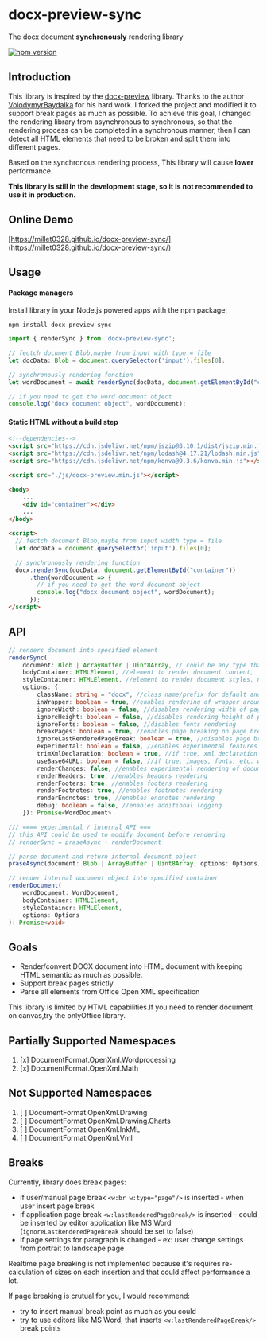 # docx-preview-sync
The docx document **synchronously** rendering library

[![npm version](https://badge.fury.io/js/docx-preview-sync.svg)](https://www.npmjs.com/package/docx-preview-sync)

Introduction
----
This library is inspired by the [docx-preview](https://github.com/VolodymyrBaydalka/docxjs) library. Thanks to the author [VolodymyrBaydalka](https://github.com/VolodymyrBaydalka) for his hard work.
I forked the project and modified it to support break pages as much as possible.
To achieve this goal, I changed the rendering library from asynchronous to synchronous, so that the rendering process can be completed in a synchronous manner, then I can detect all HTML elements that need to be broken and split them into different pages.

Based on the synchronous rendering process, This library will cause **lower** performance.

**This library is still in the development stage, so it is not recommended to use it in production.**

Online Demo
-----
[https://millet0328.github.io/docx-preview-sync/](https://millet0328.github.io/docx-preview-sync/)

Usage
-----
#### Package managers
Install library in your Node.js powered apps with the npm package:

```shell
npm install docx-preview-sync
```
```typescript
import { renderSync } from 'docx-preview-sync';

// fectch document Blob,maybe from input with type = file
let docData: Blob = document.querySelector('input').files[0];

// synchronously rendering function
let wordDocument = await renderSync(docData, document.getElementById("container"));

// if you need to get the word document object
console.log("docx document object", wordDocument);
```

#### Static HTML without a build step

```html
<!--dependencies-->
<script src="https://cdn.jsdelivr.net/npm/jszip@3.10.1/dist/jszip.min.js"></script>
<script src="https://cdn.jsdelivr.net/npm/lodash@4.17.21/lodash.min.js"></script>
<script src="https://cdn.jsdelivr.net/npm/konva@9.3.6/konva.min.js"></script>

<script src="./js/docx-preview.min.js"></script>

<body>
    ...
    <div id="container"></div>
    ...
</body>

<script>
  // fectch document Blob,maybe from input width type = file
  let docData = document.querySelector('input').files[0];

  // synchronously rendering function
  docx.renderSync(docData, document.getElementById("container"))
      .then(wordDocument => {
        // if you need to get the Word document object
        console.log("docx document object", wordDocument);
      });
</script>
```

API
---

```typescript
// renders document into specified element
renderSync(
    document: Blob | ArrayBuffer | Uint8Array, // could be any type that supported by JSZip.loadAsync
    bodyContainer: HTMLElement, //element to render document content,
    styleContainer: HTMLElement, //element to render document styles, numbeings, fonts. If null, bodyContainer will be used.
    options: {
        className: string = "docx", //class name/prefix for default and document style classes
        inWrapper: boolean = true, //enables rendering of wrapper around document content
        ignoreWidth: boolean = false, //disables rendering width of page
        ignoreHeight: boolean = false, //disables rendering height of page
        ignoreFonts: boolean = false, //disables fonts rendering
        breakPages: boolean = true, //enables page breaking on page breaks
        ignoreLastRenderedPageBreak: boolean = true, //disables page breaking on lastRenderedPageBreak elements
        experimental: boolean = false, //enables experimental features (tab stops calculation)
        trimXmlDeclaration: boolean = true, //if true, xml declaration will be removed from xml documents before parsing
        useBase64URL: boolean = false, //if true, images, fonts, etc. will be converted to base 64 URL, otherwise URL.createObjectURL is used
        renderChanges: false, //enables experimental rendering of document changes (inserions/deletions)
        renderHeaders: true, //enables headers rendering
        renderFooters: true, //enables footers rendering
        renderFootnotes: true, //enables footnotes rendering
        renderEndnotes: true, //enables endnotes rendering
        debug: boolean = false, //enables additional logging
    }): Promise<WordDocument>

/// ==== experimental / internal API ===
// this API could be used to modify document before rendering
// renderSync = praseAsync + renderDocument

// parse document and return internal document object
praseAsync(document: Blob | ArrayBuffer | Uint8Array, options: Options): Promise<WordDocument>

// render internal document object into specified container
renderDocument(
    wordDocument: WordDocument,
    bodyContainer: HTMLElement,
    styleContainer: HTMLElement,
    options: Options
): Promise<void>
```

Goals
----
* Render/convert DOCX document into HTML document with keeping HTML semantic as much as possible.
* Support break pages strictly
* Parse all elements from Office Open XML specification

This library is limited by HTML capabilities.If you need to render document on canvas,try the onlyOffice library.

Partially Supported Namespaces
------------------
1. [x] DocumentFormat.OpenXml.Wordprocessing
2. [x] DocumentFormat.OpenXml.Math

Not Supported Namespaces
------------------------
1. [ ] DocumentFormat.OpenXml.Drawing
2. [ ] DocumentFormat.OpenXml.Drawing.Charts
3. [ ] DocumentFormat.OpenXml.InkML
4. [ ] DocumentFormat.OpenXml.Vml

Breaks
------

Currently, library does break pages:

- if user/manual page break `<w:br w:type="page"/>` is inserted - when user insert page break
- if application page break `<w:lastRenderedPageBreak/>` is inserted - could be inserted by editor application like MS Word (`ignoreLastRenderedPageBreak` should be set to false)
- if page settings for paragraph is changed - ex: user change settings from portrait to landscape page

Realtime page breaking is not implemented because it's requires re-calculation of sizes on each insertion and that could affect performance a lot.

If page breaking is crutual for you, I would recommend:

- try to insert manual break point as much as you could
- try to use editors like MS Word, that inserts `<w:lastRenderedPageBreak/>` break points
